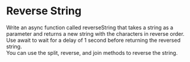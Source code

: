 # Reverse String
Write an async function called reverseString that takes a string as a parameter and returns a new string with the characters in reverse order.   
Use await to wait for a delay of 1 second before returning the reversed string.   
You can use the split, reverse, and join methods to reverse the string.  
